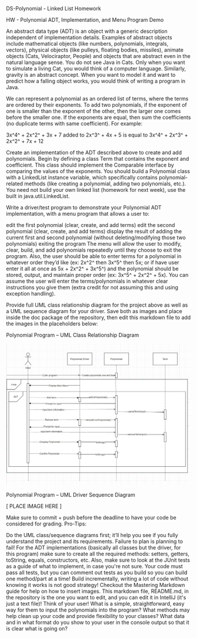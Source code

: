 DS-Polynomial - Linked List Homework

HW - Polynomial ADT, Implementation, and Menu Program Demo

An abstract data type (ADT) is an object with a generic description independent of implementation details. Examples of abstract objects include mathematical objects (like numbers, polynomials, integrals, vectors), physical objects (like pulleys, floating bodies, missiles), animate objects (Cats, Velociraptor, People) and objects that are abstract even in the natural language sense. You do not see Java in Cats. Only when you want to simulate a living Cat, you would think of a computer language. Similarly, gravity is an abstract concept. When you want to model it and want to predict how a falling object works, you would think of writing a program in Java.

We can represent a polynomial as an ordered list of terms, where the terms are ordered by their exponents. To add two polynomials, if the exponent of one is smaller than the exponent of the other, then the larger one comes before the smaller one. If the exponents are equal, then sum the coefficients (no duplicate terms with same coefficient). For example:

3x^4^ + 2x^2^ + 3x + 7 added to 2x^3^ + 4x + 5 is equal to 3x^4^ + 2x^3^ + 2x^2^ + 7x + 12

Create an implementation of the ADT described above to create and add polynomials. Begin by defining a class Term that contains the exponent and coefficient. This class should implement the Comparable interface by comparing the values of the exponents. You should build a Polynomial class with a LinkedList<Term> instance variable, which specifically contains polynomial-related methods (like creating a polynomial, adding two polynomials, etc.). You need not build your own linked list (homework for next week), use the built in java.util.LinkedList.

Write a driver/test program to demonstrate your Polynomial ADT implementation, with a menu program that allows a user to:

edit the first polynomial (clear, create, and add terms)
edit the second polynomial (clear, create, and add terms)
display the result of adding the current first and second polynomial (without deleting/modifying those two polynomials)
exiting the program
The menu will allow the user to modify, clear, build, and add polynomials repeatedly until they choose to exit the program. Also, the user should be able to enter terms for a polynomial in whatever order they’d like (ex: 2x^2^ then 3x^5^ then 5x; or if have user enter it all at once as 5x + 2x^2^ + 3x^5^) and the polynomial should be stored, output, and maintain proper order (ex: 3x^5^ + 2x^2^ + 5x). You can assume the user will enter the terms/polynomials in whatever clear instructions you give them (extra credit for not assuming this and using exception handling).

Provide full UML class relationship diagram for the project above as well as a UML sequence diagram for your driver. Save both as images and place inside the doc package of the repository, then edit this markdown file to add the images in the placeholders below:

Polynomial Program – UML Class Relationship Diagram

![Image](https://github.com/Jstafford98/Homework/blob/main/doc/SequenceDiagram.JPG?raw=treu)

Polynomial Program – UML Driver Sequence Diagram

[ PLACE IMAGE HERE ]

Make sure to commit + push before the deadline to have your code be considered for grading.
Pro-Tips:

Do the UML class/sequence diagrams first; it’ll help you see if you fully understand the project and its requirements. Failure to plan is planning to fail!
For the ADT implementations (basically all classes but the driver, for this program) make sure to create all the required methods: setters, getters, toString, equals, constructors, etc.
Also, make sure to look at the JUnit tests as a guide of what to implement, in case you're not sure. Your code must pass all tests, but you can comment out tests as you build so you can build one method/part at a time! Build incrementally, writing a lot of code without knowing it works is not good strategy!
Checkout the Mastering Markdown guide for help on how to insert images. This markdown file, README.md, in the repository is the one you want to edit, and you can edit it in IntelliJ (it's just a text file)!
Think of your user! What is a simple, straightforward, easy way for them to input the polynomials into the program? What methods may help clean up your code and provide flexibility to your classes? What data and in what format do you show to your user in the console output so that it is clear what is going on?
